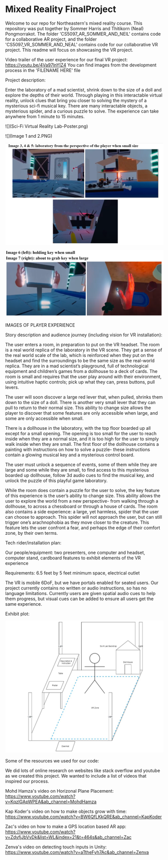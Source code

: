 # Mixed Reality FinalProject
Welcome to our repo for Northeastern's mixed reality course. This repository was put together by Sommer Harris and Thitikorn (Neal) Pongmorrakot. 
The folder 'CS5097_AR_SOMMER_AND_NEIL' contains code for a collaborative AR project, and the folder 'CS5097_VR_SOMMER_AND_NEAL' contains code for our collaborative VR project. This readme will focus on showcasing the VR project.

Video trailer of the user experience for our final VR project: https://youtu.be/4Va97lnYIZ4
You can find images from the development process in the 'FILENAME HERE' file

Project description:

Enter the laboratory of a mad scientist, shrink down to the size of a doll and explore the depths of their world. Through playing in this interactable virtual reality, unlock clues that bring you closer to solving the mystery of a mysterious sci-fi musical key. There are many interactable objects, a mysterious spider, and a curious puzzle to solve. The experience can take anywhere from 1 minute to 15 minutes.

![](Sci-Fi Virtual Reality Lab-Poster.png)

![](Image 1 and 2.PNG)

![](Images_3_4_and_5.PNG)

![](Image_6_and_7.PNG)

IMAGES OF PLAYER EXPERIENCE

Story description and audience journey (including vision for VR installation):

The user enters a room, in preparation to put on the VR headset. The room is a real world replica of the laboratory in the VR scene. They get a sense of the real world scale of the lab, which is reinforced when they put on the headset and find the surroundings to be the same size as the real-world replica. They are in a mad scientist’s playground, full of technological equipment and children’s games from a dollhouse to a deck of cards. The room is small and requires that the user play around with their environment, using intuitive haptic controls; pick up what they can, press buttons, pull levers.

The user will soon discover a large red lever that, when pulled, shrinks them down to the size of a doll. There is another very small lever that they can pull to return to their normal size. This ability to change size allows the player to discover that some features are only accessible when large, and some are only accessible when small. 

There is a dollhouse in the laboratory, with the top floor boarded up all except for a small opening. The opening is too small for the user to reach inside when they are a normal size, and it is too high for the user to simply walk inside when they are small. The first floor of the dollhouse contains a painting with instructions on how to solve a puzzle- these instructions contain a glowing musical key and a mysterious control board.

The user must unlock a sequence of events, some of them while they are large and some while they are small, to find access to this mysterious boarded up dollhouse, follow 3d audio cues to find the musical key, and unlock the puzzle of this playful game laboratory.

While the room does contain a puzzle for the user to solve, the key feature of this experience is the user’s ability to change size. This ability allows the user to explore the world from a new perspective- from walking through a dollhouse, to across a chessboard or through a house of cards. The room also contains a side experience: a large, yet harmless, spider that the user can choose to approach. This spider will not approach the user, but can still trigger one’s arachnophobia as they move closer to the creature. This feature lets the user confront a fear, and perhaps the edge of their comfort zone, by their own terms.

Tech rider/installation plan:

Our people/equipment: two presenters, one computer and headset, computer stand, cardboard features to exhibit elements of the VR experience

Requirements: 6.5 feet by 5 feet minimum space, electrical outlet

The VR is mobile 6DoF, but we have portals enabled for seated users. Our project currently contains no written or audio instructions, so has no language limitations. Currently users are given spatial audio cues to help them progress, but visual cues can be added to ensure all users get the same experience.

Exhibit plot:

![](Exhibit_plot.PNG)

Some of the resources we used for our code:

We did lots of online research on websites like stack overflow and youtube as we created this project. We wanted to include a list of videos that inspired our process.

Mohd Hamza's video on Horizonal Plane Placement: https://www.youtube.com/watch?v=KqzlGApWPEA&ab_channel=MohdHamza

Kap Koder's video on how to make objects grow with time: https://www.youtube.com/watch?v=BW6QfLKkQRE&ab_channel=KapKoder

Zac's video on how to make a GPS location based AR app: https://www.youtube.com/watch?v=ZdyfjJbVvDk&list=WL&index=21&t=464s&ab_channel=Zac

Zenva's video on detecting touch inputs in Unity: https://www.youtube.com/watch?v=aTtheFyh7Ac&ab_channel=Zenva
